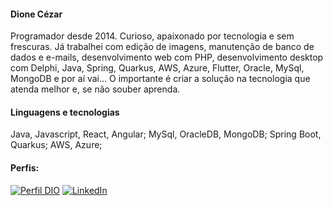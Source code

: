 #### Dione Cézar 

Programador desde 2014. Curioso, apaixonado por tecnologia e sem frescuras.
Já trabalhei com edição de imagens, manutenção de banco de dados e e-mails, desenvolvimento web com PHP,
desenvolvimento desktop com Delphi, Java, Spring, Quarkus, AWS, Azure, Flutter, Oracle, MySql, MongoDB e por aí vai...
O importante é criar a solução na tecnologia que atenda melhor e, se não souber aprenda.

#### Linguagens e tecnologias

Java, Javascript, React, Angular;
MySql, OracleDB, MongoDB;
Spring Boot, Quarkus;
AWS, Azure;

#### Perfis:

[![Perfil DIO](https://img.shields.io/badge/-Meu%20Perfil%20na%20DIO-30A3DC?style=for-the-badge)](https://www.dio.me/users/dione_cezar_91770)
[![LinkedIn](https://img.shields.io/badge/-LinkedIn-%230A66C2?style=flat-square&labelColor=%230A66C2&logo=linkedin&logoColor=black&link=https://www.linkedin.com/in/dionecezar/)](https://www.linkedin.com/in/dionecezar/)

#
